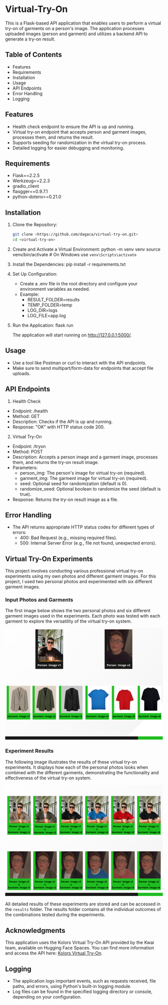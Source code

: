 # Virtual-Try-On

This is a Flask-based API application that enables users to perform a virtual try-on of garments on a person's image. The application processes uploaded images (person and garment) and utilizes a backend API to generate a try-on result.

## Table of Contents

- Features
- Requirements
- Installation
- Usage
- API Endpoints
- Error Handling
- Logging

## Features

- Health check endpoint to ensure the API is up and running.
- Virtual try-on endpoint that accepts person and garment images, processes them, and returns the result.
- Supports seeding for randomization in the virtual try-on process.
- Detailed logging for easier debugging and monitoring.

## Requirements

- Flask==2.2.5
- Werkzeug==2.2.3
- gradio_client
- flasgger==0.9.7.1
- python-dotenv==0.21.0

## Installation

1. Clone the Repository:
   ```bash
   git clone <https://github.com/dagaca/virtual-try-on.git>
   cd <virtual-try-on>
   ```
   
3. Create and Activate a Virtual Environment:
   python -m venv venv
   source venv/bin/activate  # On Windows use `venv\Scripts\activate`

4. Install the Dependencies:
   pip install -r requirements.txt

5. Set Up Configuration:
   - Create a .env file in the root directory and configure your environment variables as needed.
   - Example:
       - RESULT_FOLDER=results
       - TEMP_FOLDER=temp
       - LOG_DIR=logs
       - LOG_FILE=app.log

6. Run the Application:
   flask run

   The application will start running on http://127.0.0.1:5000/.

## Usage

- Use a tool like Postman or curl to interact with the API endpoints.
- Make sure to send multipart/form-data for endpoints that accept file uploads.

## API Endpoints

1. Health Check

- Endpoint: /health
- Method: GET
- Description: Checks if the API is up and running.
- Response: "OK" with HTTP status code 200.

2. Virtual Try-On

- Endpoint: /tryon
- Method: POST
- Description: Accepts a person image and a garment image, processes them, and returns the try-on result image.
- Parameters:
  - person_img: The person's image for virtual try-on (required).
  - garment_img: The garment image for virtual try-on (required).
  - seed: Optional seed for randomization (default is 0).
  - randomize_seed: Optional boolean to randomize the seed (default is true).
- Response: Returns the try-on result image as a file.

## Error Handling

- The API returns appropriate HTTP status codes for different types of errors:
  - 400: Bad Request (e.g., missing required files).
  - 500: Internal Server Error (e.g., file not found, unexpected errors).

## Virtual Try-On Experiments

This project involves conducting various professional virtual try-on experiments using my own photos and different garment images. For this project, I used two personal photos and experimented with six different garment images. 

### Input Photos and Garments

The first image below shows the two personal photos and six different garment images used in the experiments. Each photo was tested with each garment to explore the versatility of the virtual try-on system.

![Input Photos and Garments](images/input-photos-and-garments.png)

### Experiment Results

The following image illustrates the results of these virtual try-on experiments. It displays how each of the personal photos looks when combined with the different garments, demonstrating the functionality and effectiveness of the virtual try-on system.

![Virtual Try-On Results](images/virtual-tryon-results.png)

All detailed results of these experiments are stored and can be accessed in the `results` folder. The results folder contains all the individual outcomes of the combinations tested during the experiments.

## Acknowledgments

This application uses the Kolors Virtual Try-On API provided by the Kwai team, available on Hugging Face Spaces. You can find more information and access the API here: [Kolors Virtual Try-On](https://huggingface.co/spaces/Kwai-Kolors/Kolors-Virtual-Try-On).

## Logging

- The application logs important events, such as requests received, file paths, and errors, using Python's built-in logging module.
- Log files can be found in the specified logging directory or console, depending on your configuration.
